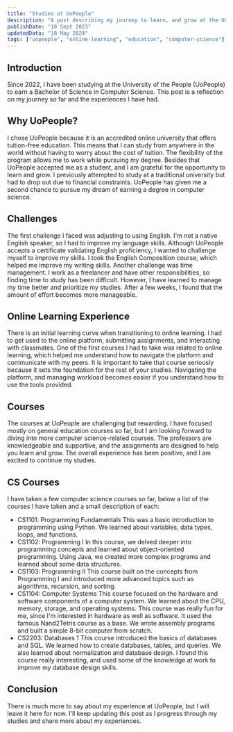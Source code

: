 ```yaml
---
title: "Studies at UoPeople"
description: "A post describing my journey to learn, and grow at the UoPeople"
publishDate: "10 Sept 2023"
updatedData: "10 May 2024"
tags: ["uopeople", "online-learning", "education", "computer-science"]
---
```


## Introduction
Since 2022, I have been studying at the University of the People (UoPeople) to earn a Bachelor of Science in Computer Science. This post is a reflection on my journey so far and the experiences I have had.

## Why UoPeople?
I chose UoPeople because it is an accredited online university that offers tuition-free education.
This means that I can study from anywhere in the world without having to worry about the cost of tuition. The flexibility of the program allows me to work while pursuing my degree.
Besides that UoPeople accepted me as a student, and I am grateful for the opportunity to learn and grow.
I previously attempted to study at a traditional university but had to drop out due to financial constraints.
UoPeople has given me a second chance to pursue my dream of earning a degree in computer science.

## Challenges
The first challenge I faced was adjusting to using English. I'm not a native English speaker, so I had to improve my language skills.
Although UoPeople accepts a certificate validating English proficiency, I wanted to challenge myself to improve my skills.
I took the English Composition course, which helped me improve my writing skills.
Another challenge was time management. I work as a freelancer and have other responsibilities, so finding time to study has been difficult.
However, I have learned to manage my time better and prioritize my studies. After a few weeks, I found that the amount of effort becomes more manageable.

## Online Learning Experience
There is an initial learning curve when transitioning to online learning. I had to get used to the online platform, submitting assignments, and interacting with classmates.
One of the first courses I had to take was related to online learning, which helped me understand how to navigate the platform and communicate with my peers.
It is important to take that course seriously because it sets the foundation for the rest of your studies. Navigating the platform, and managing workload becomes easier if you understand how to use the tools provided.

## Courses
The courses at UoPeople are challenging but rewarding. I have focused mostly on general education courses so far, but I am looking forward to diving into more computer science-related courses.
The professors are knowledgeable and supportive, and the assignments are designed to help you learn and grow. The overall experience has been positive, and I am excited to continue my studies.

## CS Courses
I have taken a few computer science courses so far, below a list of the courses I have taken and a small description of each:

- CS1101: Programming Fundamentals
  This was a basic introduction to programming using Python. We learned about variables, data types, loops, and functions.
- CS1102: Programming I
  In this course, we delved deeper into programming concepts and learned about object-oriented programming. Using Java, we created more complex programs and learned about some data structures.
- CS1103: Programming II
  This course built on the concepts from Programming I and introduced more advanced topics such as algorithms, recursion, and sorting.
- CS1104: Computer Systems
  This course focused on the hardware and software components of a computer system. We learned about the CPU, memory, storage, and operating systems.
  This course was really fun for me, since I'm interested in hardware as well as software. It used the famous Nand2Tetris course as a base.
  We wrote assembly programs and built a simple 8-bit computer from scratch.
- CS2203: Databases 1
  This course introduced the basics of databases and SQL. We learned how to create databases, tables, and queries. We also learned about normalization and database design.
  I found this course really interesting, and used some of the knowledge at work to improve my database design skills.

## Conclusion
There is much more to say about my experience at UoPeople, but I will leave it here for now. I'll keep updating this post as I progress through my studies and share more about my experiences.
